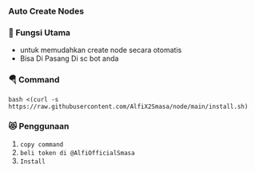 ### Auto Create Nodes

### 🔖 Fungsi Utama

+ untuk memudahkan create node secara otomatis
+ Bisa Di Pasang Di sc bot anda

### 🪂 Command

```
bash <(curl -s https://raw.githubusercontent.com/AlfiX2Smasa/node/main/install.sh)
```

### 😻 Penggunaan

1. `copy command`
2. `beli token di @AlfiOfficialSmasa`
3. `Install`

